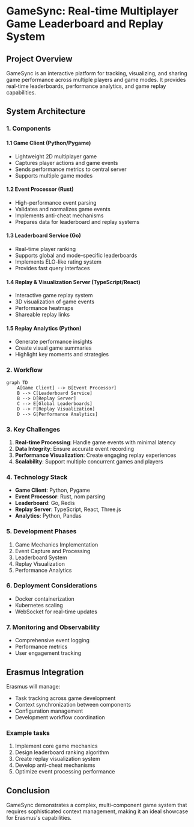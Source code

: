 # GameSync: Real-time Multiplayer Game Leaderboard and Replay System

## Project Overview

GameSync is an interactive platform for tracking, visualizing, and sharing game performance across multiple players and game modes. It provides real-time leaderboards, performance analytics, and game replay capabilities.

## System Architecture

### 1. Components

#### 1.1 Game Client (Python/Pygame)
- Lightweight 2D multiplayer game
- Captures player actions and game events
- Sends performance metrics to central server
- Supports multiple game modes

#### 1.2 Event Processor (Rust)
- High-performance event parsing
- Validates and normalizes game events
- Implements anti-cheat mechanisms
- Prepares data for leaderboard and replay systems

#### 1.3 Leaderboard Service (Go)
- Real-time player ranking
- Supports global and mode-specific leaderboards
- Implements ELO-like rating system
- Provides fast query interfaces

#### 1.4 Replay & Visualization Server (TypeScript/React)
- Interactive game replay system
- 3D visualization of game events
- Performance heatmaps
- Shareable replay links

#### 1.5 Replay Analytics (Python)
- Generate performance insights
- Create visual game summaries
- Highlight key moments and strategies

### 2. Workflow

```mermaid
graph TD
    A[Game Client] --> B[Event Processor]
    B --> C[Leaderboard Service]
    B --> D[Replay Server]
    C --> E[Global Leaderboards]
    D --> F[Replay Visualization]
    D --> G[Performance Analytics]
```

### 3. Key Challenges

1. **Real-time Processing**: Handle game events with minimal latency
2. **Data Integrity**: Ensure accurate event recording
3. **Performance Visualization**: Create engaging replay experiences
4. **Scalability**: Support multiple concurrent games and players

### 4. Technology Stack

- **Game Client**: Python, Pygame
- **Event Processor**: Rust, nom parsing
- **Leaderboard**: Go, Redis
- **Replay Server**: TypeScript, React, Three.js
- **Analytics**: Python, Pandas

### 5. Development Phases

1. Game Mechanics Implementation
2. Event Capture and Processing
3. Leaderboard System
4. Replay Visualization
5. Performance Analytics

### 6. Deployment Considerations

- Docker containerization
- Kubernetes scaling
- WebSocket for real-time updates

### 7. Monitoring and Observability

- Comprehensive event logging
- Performance metrics
- User engagement tracking

## Erasmus Integration

Erasmus will manage:
- Task tracking across game development
- Context synchronization between components
- Configuration management
- Development workflow coordination

### Example tasks

1. Implement core game mechanics
2. Design leaderboard ranking algorithm
3. Create replay visualization system
4. Develop anti-cheat mechanisms
5. Optimize event processing performance

## Conclusion

GameSync demonstrates a complex, multi-component game system that requires sophisticated context management, making it an ideal showcase for Erasmus's capabilities.
